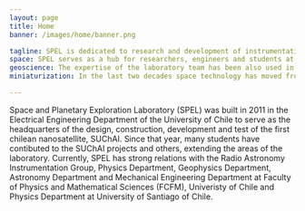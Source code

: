 ```yaml
---
layout: page
title: Home
banner: /images/home/banner.png

tagline: SPEL is dedicated to research and development of instrumentation for the geosciences.
space: SPEL serves as a hub for researchers, engineers and students at University of Chile (UCH) and Univeristy of Santiago of Chile (USACH) to collaborate on space physics and space instrumentation. Highlighted activities are related to Ionospheric modeling and simulation, very small satellite development (femto, pico and nanosatellites) and space instrumentation (Magnetometers, Langmuir Probes).
geoscience: The expertise of the laboratory team has been also used in multiple geoscientific initiatives. In particular, SPEL is collaborating with different initiatives of the Geophysics Department at UCH related to atmospheric and seismic measurements. 
miniaturization: In the last two decades space technology has moved from a multi-goal, large and expensive approach to a Faster-Better-Cheaper (FBC) approach for space missions. Following that trend, SPEL has been working on methodologies that allow simplify missions (technically and organizationally) and reduce costs. In this line, it has been exploring two lines of action distributed measuring (sensor networks) and miniaturization of the systems (less space, weight and power consumption).  

---
```


Space and Planetary Exploration Laboratory (SPEL) was built in 2011 in the Electrical Engineering Department of the University of Chile to serve as the headquarters of the design, construction, development and test of the first chilean nanosatellite, SUChAI. Since that year, many students have contibuted to the SUChAI projects and others, extending the areas of the laboratory. Currently, SPEL has strong relations with the Radio Astronomy Instrumentation Group, Physics Department, Geophysics Department, Astronomy Department and Mechanical Engineering Department at Faculty of Physics and Mathematical Sciences (FCFM), Univeristy of Chile and Physics Department at University of Santiago of Chile.
 
